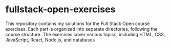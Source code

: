 # fullstack-open-exercises
This repository contains my solutions for the Full Stack Open course exercises. Each part is organized into separate directories, following the course structure. The exercises cover various topics, including HTML, CSS, JavaScript, React, Node.js, and databases
